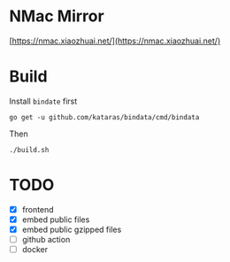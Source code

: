 # NMac Mirror
[https://nmac.xiaozhuai.net/](https://nmac.xiaozhuai.net/)

# Build

Install `bindate` first
```
go get -u github.com/kataras/bindata/cmd/bindata
```

Then

```
./build.sh
```

# TODO

* [x] frontend
* [x] embed public files
* [x] embed public gzipped files
* [ ] github action
* [ ] docker
